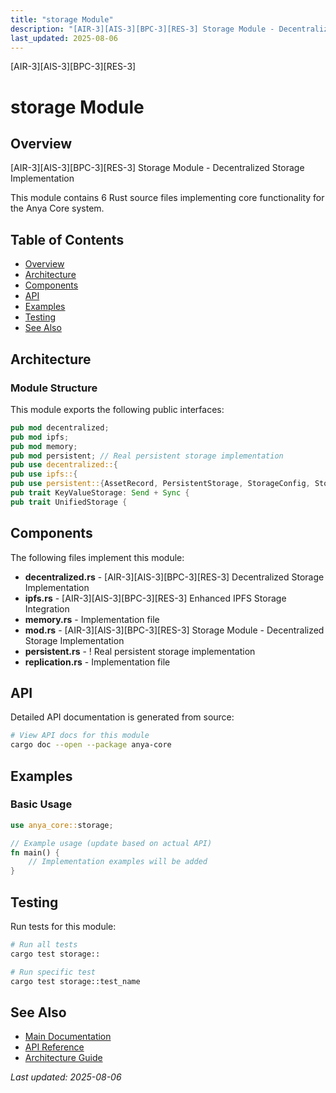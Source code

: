 ```yaml
---
title: "storage Module"
description: "[AIR-3][AIS-3][BPC-3][RES-3] Storage Module - Decentralized Storage Implementation"
last_updated: 2025-08-06
---
```


[AIR-3][AIS-3][BPC-3][RES-3]

# storage Module

## Overview

[AIR-3][AIS-3][BPC-3][RES-3] Storage Module - Decentralized Storage Implementation

This module contains 6 Rust source files implementing core functionality for the Anya Core system.

## Table of Contents

- [Overview](#overview)
- [Architecture](#architecture)
- [Components](#components)
- [API](#api)
- [Examples](#examples)
- [Testing](#testing)
- [See Also](#see-also)

## Architecture

### Module Structure

This module exports the following public interfaces:

```rust
pub mod decentralized;
pub mod ipfs;
pub mod memory;
pub mod persistent; // Real persistent storage implementation
pub use decentralized::{
pub use ipfs::{
pub use persistent::{AssetRecord, PersistentStorage, StorageConfig, StorageMetrics};
pub trait KeyValueStorage: Send + Sync {
pub trait UnifiedStorage {
```

## Components

The following files implement this module:

- **decentralized.rs** - [AIR-3][AIS-3][BPC-3][RES-3] Decentralized Storage Implementation
- **ipfs.rs** - [AIR-3][AIS-3][BPC-3][RES-3] Enhanced IPFS Storage Integration
- **memory.rs** - Implementation file
- **mod.rs** - [AIR-3][AIS-3][BPC-3][RES-3] Storage Module - Decentralized Storage Implementation
- **persistent.rs** - ! Real persistent storage implementation
- **replication.rs** - Implementation file

## API

Detailed API documentation is generated from source:

```bash
# View API docs for this module
cargo doc --open --package anya-core
```

## Examples

### Basic Usage

```rust
use anya_core::storage;

// Example usage (update based on actual API)
fn main() {
    // Implementation examples will be added
}
```

## Testing

Run tests for this module:

```bash
# Run all tests
cargo test storage::

# Run specific test
cargo test storage::test_name
```

## See Also

- [Main Documentation](../README.md)
- [API Reference](../api/README.md)
- [Architecture Guide](../architecture/README.md)

*Last updated: 2025-08-06*
